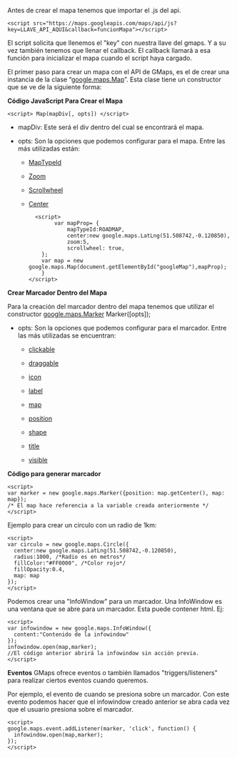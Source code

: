 
Antes de crear el mapa tenemos que importar el .js del api.

    <script src="https://maps.googleapis.com/maps/api/js?key=LLAVE_API_AQUI&callback=funcionMapa"></script>
El script solicita que llenemos el "key" con nuestra llave del gmaps. Y a su vez también tenemos que llenar el callback. El callback llamará a esa función para inicializar el mapa cuando el script haya cargado.

El primer paso para crear un mapa con el API de GMaps, es el de crear una instancia de la clase “[google.maps.Map](https://developers.google.com/maps/documentation/javascript/reference/map#Map)”. Esta clase tiene un constructor que se ve de la siguiente forma:


**Código JavaScript Para Crear el Mapa**

    <script> Map(mapDiv[, opts]) </script>

 - mapDiv: Este será el div dentro del cual se encontrará el mapa.
   
  - opts: Son la opciones que podemos configurar para el mapa. Entre las
   más utilizadas están: 
	   - [MapTypeId](https://developers.google.com/maps/documentation/javascript/reference/map#MapTypeId)
	 - [Zoom](https://developers.google.com/maps/documentation/javascript/reference/map#MapOptions.zoom)    
	  - [Scrollwheel](https://developers.google.com/maps/documentation/javascript/reference/map#MapOptions.scrollwheel)
	  - [Center](https://developers.google.com/maps/documentation/javascript/reference/map#Map.setCenter)
	  

			  <script>
			        var mapProp= {
				        mapTypeId:ROADMAP,
				        center:new google.maps.LatLng(51.508742,-0.120850),
				        zoom:5,
				        scrollwheel: true,
		        };
		        var map = new google.maps.Map(document.getElementById("googleMap"),mapProp);
		        } 
		    </script>

**Crear Marcador Dentro del Mapa**

Para la creación del marcador dentro del mapa tenemos que utilizar el constructor [google.maps.Marker](https://developers.google.com/maps/documentation/javascript/reference/marker#Marker.constructor) Marker([opts]);
  - opts: Son la opciones que podemos configurar para el marcador. Entre las
   más utilizadas se encuentran: 
	- [clickable](https://developers.google.com/maps/documentation/javascript/reference/marker#MarkerOptions.clickable)

	- [draggable](https://developers.google.com/maps/documentation/javascript/reference/marker#MarkerOptions.draggable)

	- [icon](https://developers.google.com/maps/documentation/javascript/reference/marker#MarkerOptions.icon)

	- [label](https://developers.google.com/maps/documentation/javascript/reference/marker#MarkerOptions.label)

	- [map](https://developers.google.com/maps/documentation/javascript/reference/marker#MarkerOptions.map)

	- [position](https://developers.google.com/maps/documentation/javascript/reference/marker#MarkerOptions.position)

	- [shape](https://developers.google.com/maps/documentation/javascript/reference/marker#MarkerOptions.shape)

	- [title](https://developers.google.com/maps/documentation/javascript/reference/marker#MarkerOptions.title)

	- [visible](https://developers.google.com/maps/documentation/javascript/reference/marker#MarkerOptions.visible)

   **Código para generar marcador**
   
    <script>
    var marker = new google.maps.Marker({position: map.getCenter(), map: map});
	/* El map hace referencia a la variable creada anteriormente */
    </script>

Ejemplo para crear un circulo con un radio de 1km:

    <script>
    var circulo = new google.maps.Circle({
	  center:new google.maps.LatLng(51.508742,-0.120850),
	  radius:1000, /*Radio es en metros*/
	  fillColor:"#FF0000", /*Color rojo*/
	  fillOpacity:0.4,
	  map: map
	});
    </script>
Podemos crear una "InfoWindow" para un marcador. Una InfoWindow es una ventana que se abre para un marcador. Esta puede contener html.
Ej:

	<script>
    var infowindow = new google.maps.InfoWindow({
	  content:"Contenido de la infowindow"
	});
	infowindow.open(map,marker);
	//El código anterior abrirá la infowindow sin acción previa.
    </script>

   **Eventos**
   GMaps ofrece eventos o también llamados "triggers/listeners" para realizar ciertos eventos cuando queremos.

Por ejemplo, el evento de cuando se presiona sobre un marcador. Con este evento podemos hacer que el infowindow creado anterior se abra cada vez que el usuario presiona sobre el marcador.

    <script>
    google.maps.event.addListener(marker, 'click', function() {
      infowindow.open(map,marker);
    });
    </script>

